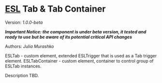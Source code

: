 # [ESL](../../../README.md) Tab & Tab Container

Version: *1.0.0-beta*

***Important Notice: the component is under beta version, it tested and ready to use but be aware of its potential critical API changes***

Authors: *Julia Murashko*

ESLTab - custom element, extended ESLTrigger that is used as a Tab trigger element.
ESLTabContainer - custom element, container to control group of ESLTab instances.

Description TBD.
